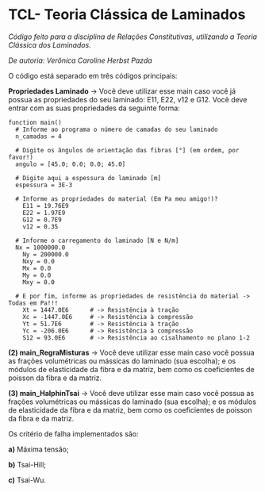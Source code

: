 # TCL- Teoria Clássica de Laminados
_Código feito para a disciplina de Relações Constitutivas, utilizando a Teoria Clássica dos Laminados_.

_De autoria: Verônica Caroline Herbst Pazda_

O código está separado em três códigos principais:

**Propriedades Laminado** -> Você deve utilizar esse main caso você já possua as propriedades do seu laminado: E11, E22, v12 e G12. Você deve entrar com as suas propriedades da seguinte forma:

```
function main() 
  # Informe ao programa o número de camadas do seu laminado
  n_camadas = 4 

  # Digite os ângulos de orientação das fibras [°] (em ordem, por favor!)
  angulo = [45.0; 0.0; 0.0; 45.0]

  # Digite aqui a espessura do laminado [m]
  espessura = 3E-3
  
  # Informe as propriedades do material (Em Pa meu amigo!)?
	E11 = 19.76E9
	E22 = 1.97E9
	G12 = 0.7E9
	v12 = 0.35
  
  # Informe o carregamento do laminado [N e N/m]
  Nx = 1000000.0
	Ny = 200000.0
	Nxy = 0.0 
	Mx = 0.0
	My = 0.0
	Mxy = 0.0
  
  # E por fim, informe as propriedades de resistência do material -> Todas em Pa!!!
	Xt = 1447.0E6      # -> Resistência à tração 
	Xc = -1447.0E6     # -> Resistência à compressão 
	Yt = 51.7E6        # -> Resistência à tração 
	Yc = -206.0E6      # -> Resistência à compressão 
	S12 = 93.0E6       # -> Resistência ao cisalhamento no plano 1-2 

```

**(2) main_RegraMisturas** -> Você deve utilizar esse main caso você possua as frações volumétricas ou mássicas do laminado (sua escolha); e os módulos de elasticidade da fibra e da matriz, bem como os coeficientes de poisson da fibra e da matriz.

**(3) main_HalphinTsai** -> Você deve utilizar esse main caso você possua as frações volumétricas ou mássicas do laminado (sua escolha); e os módulos de elasticidade da fibra e da matriz, bem como os coeficientes de poisson da fibra e da matriz.

Os critério de falha implementados são:

**a)** Máxima tensão;

**b)** Tsai-Hill;

**c)** Tsai-Wu.
